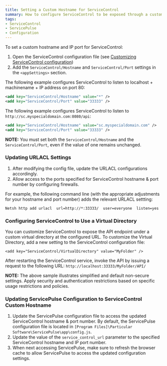 ```yaml
---
title: Setting a Custom Hostname for ServiceControl
summary: How to configure ServiceControl to be exposed through a custom hostname and IP port
tags:
- ServiceControl
- ServicePulse
- Configuration
---
```


To set a custom hostname and IP port for ServiceControl:

1. Open the ServiceControl configuration file (see [Customizing ServiceControl configuration](creating-config-file))  
1. Add the `ServiceControl/Hostname` and `ServiceControl/Port` settings in the `<appSettings>` section. 


The following example configures ServiceControl to listen to localhost + machinename + IP address on port 80:

```xml 
<add key="ServiceControl/Hostname" value="*" />
<add key="ServiceControl/Port" value="33333" />
```

The following example configures ServiceControl to listen to `http://sc.myspecialdomain.com:8080/api`:

```xml
<add key="ServiceControl/Hostname" value="sc.myspecialdomain.com" />
<add key="ServiceControl/Port" value="33333" />
```

**NOTE:** You must set both the `ServiceControl/Hostname` and the `ServiceControl/Port`, even if the value of one remains unchanged.

### Updating URLACL Settings

1. After modifying the config file, update the URLACL configurations accordingly. 
1. Allow access to the ports specified for ServiceControl hostname & port number by configuring firewalls.

For example, the following command line (with the appropriate adjustments for your hostname and port number) adds the relevant URLACL settting:  

`Netsh http add urlacl  url=http://*:33333/  user=everyone  listen=yes`

### Configuring ServiceControl to Use a Virtual Directory

You can customize ServiceControl to expose the API endpoint under a custom virtual directory at the configured URL. To customize the Virtual Directory, add a new setting to the ServiceControl configuration file:

`<add key="ServiceControl/VirtualDirectory" value="MyFolder" />`

After restarting the ServiceControl service, invoke the API by issuing a request to the following URL: `http://localhost:33333/MyFolder/API/`

**NOTE:** The above sample illustrates simplified and default non-secure settings. Apply security and authentication restrictions based on specific usage restrictions and policies. 

### Updating ServicePulse Configuration to ServiceControl Custom Hostname

1. Update the ServicePulse configuration file to access the updated ServiceControl hostname & port number. By default, the ServicePulse configuration file is located in `[Program Files]\Particular Software\ServicePulse\app\config.js`.
1. Update the value of the `service_control_url` parameter to the specified ServiceControl hostname and IP port number.
1. When next accessing ServicePulse, make sure to refresh the browser cache to allow ServicePulse to access the updated configuration settings. 


